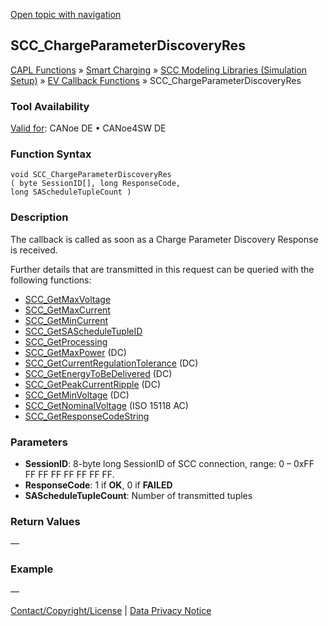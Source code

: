 [Open topic with navigation](../../../../../CANoeDEFamily.htm#Topics/CAPLFunctions/SmartCharging/Callbacks/CAPLfunctionSCCChargeParameterDiscoveryRes.md)

## SCC_ChargeParameterDiscoveryRes

[CAPL Functions](../../CAPLfunctions.md) » [Smart Charging](../CAPLFunctionsSmartChargingOverview.md) » [SCC Modeling Libraries (Simulation Setup)](../CAPLFunctionsSmartChargingOverview.md#BMNodeayerDLL) » [EV Callback Functions](../CAPLFunctionsSmartChargingOverview.md#CallbackEV) » SCC_ChargeParameterDiscoveryRes

### Tool Availability
[Valid for](../../../Shared/FeatureAvailability.md):  CANoe DE • CANoe4SW DE

### Function Syntax

```plaintext
void SCC_ChargeParameterDiscoveryRes 
( byte SessionID[], long ResponseCode, 
long SAScheduleTupleCount )
```

### Description
The callback is called as soon as a Charge Parameter Discovery Response is received.

Further details that are transmitted in this request can be queried with the following functions:

- [SCC_GetMaxVoltage](../Functions/CAPLfunctionSCCGetMaxVoltage.md)
- [SCC_GetMaxCurrent](../Functions/CAPLfunctionSCCGetMaxCurrent.md)
- [SCC_GetMinCurrent](../Functions/CAPLfunctionSCCGetMinCurrent.md)
- [SCC_GetSAScheduleTupleID](../Functions/CAPLfunctionSCCGetSAScheduleTupleID.md)
- [SCC_GetProcessing](../Functions/CAPLfunctionSCCGetProcessing.md)
- [SCC_GetMaxPower](../Functions/CAPLfunctionSCCGetMaxPower.md) (DC)
- [SCC_GetCurrentRegulationTolerance](../Functions/CAPLfunctionSCCGetCurrentRegulationTolerance.md) (DC)
- [SCC_GetEnergyToBeDelivered](../Functions/CAPLfunctionSCCGetEnergyToBeDelivered.md) (DC)
- [SCC_GetPeakCurrentRipple](../Functions/CAPLfunctionSCCGetPeakCurrentRipple.md) (DC)
- [SCC_GetMinVoltage](../Functions/CAPLfunctionSCCGetMinVoltage.md) (DC)
- [SCC_GetNominalVoltage](../Functions/CAPLfunctionSCCGetNominalVoltage.md) (ISO 15118 AC)
- [SCC_GetResponseCodeString](../Functions/CAPLfunctionSCCGetResponseCodeString.md)

### Parameters

- **SessionID**: 8-byte long SessionID of SCC connection, range: 0 – 0xFF FF FF FF FF FF FF FF.
- **ResponseCode**: 1 if **OK**, 0 if **FAILED**
- **SAScheduleTupleCount**: Number of transmitted tuples

### Return Values
—

### Example
—

[Contact/Copyright/License](../../../Shared/ContactCopyrightLicense.md) | [Data Privacy Notice](https://www.vector.com/int/en/company/get-info/privacy-policy/)
